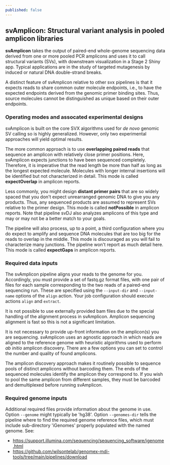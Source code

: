 ```yaml
---
published: false
---
```


## svAmplicon: Structural variant analysis in pooled amplicon libraries

**svAmplicon** takes the output of paired-end whole-genome
sequencing data derived from one or more pooled PCR amplicons
and uses it to call structural variants (SVs), with 
downstream visualization in a Stage 2 Shiny app.
Typical applications are in the study of targeted mutagenesis
by induced or natural DNA double-strand breaks.

A distinct feature of svAmplicon relative to other svx pipelines
is that it expects
reads to share common outer molecule endpoints, i.e., to have
the expected endpoints derived from the genomic primer binding sites.
Thus, source molecules cannot be distinguished as unique based
on their outer endpoints.

### Operating modes and assocated experimental designs

svAmplicon is built on the core SVX algorithms used for _de novo_ genomic
SV calling so is highly generalized. However, only two experimental
approaches will yield optimal results.

The more common approach is to use **overlapping paired reads** that
sequence an amplicon with relatively close primer positions.
Here, svAmplicon expects junctions to have been sequenced
completely. Therefore, it is imperative that the read length be more than 
half as long as the longest expected molecule. Molecules with longer
internal insertions will be identified but not characterized in detail.
This mode is called **expectOverlap** in amplicon reports.

Less commonly, you might design **distant primer pairs** that 
are so widely spaced that you don't expect unrearranged genomic
DNA to give you any products. Thus, any sequenced products are assumed
to represent SVs relative to the primer design.
This mode is called **notPossible** in amplicon reports.
Note that pipeline svDJ also analyzes amplicons of this type
and may or may not be a better match to your goals.

The pipeline will also process, up to a point, a third configuration
where you do expect to amplify and sequence DNA molecules that are 
too big for the reads to overlap in the middle. This mode is 
discouraged as you will fail to characterize many junctions. The
pipeline won't report as much detail here. 
This mode is called **expectGaps** in amplicon reports.

### Required data inputs

The svAmplicon pipeline aligns your reads to the genome for you.
Accordingly, you must provide a set of fastq.gz format files, 
with one pair of files for each sample corresponding to the two 
reads of a paired-end sequencing run. These are specified using 
the `--input-dir` and `--input-name` options of the `align` action.
Your job configuration should execute actions `align` and `extract`.

It is not possible to use externally provided bam files due to the special 
handling of the alignment process in svAmplicon. Amplicon sequencing
alignment is fast so this is not a significant limitation.

It is not necessary to provide up-front information on the amplicon(s)
you are sequencing. svAmplicon uses an agnostic approach in which
reads are aligned to the reference genome with heuristic algorithms 
used to perform _ab initio_ amplicon discovery. There are a few options you
can set to control the number and quality of found amplicons. 

The amplicon discovery approach makes it routinely possible to sequence
pools of distinct amplicons without barcoding them. The ends of the sequenced
molecules identify the amplicon they correspond to. 
If you wish to pool the same amplicon from different samples,
they must be barcoded and demultiplexed before running svAmplicon. 

### Required genome inputs

Additional required files provide information about the
genome in use. Option `--genome` might typically be 'hg38'.
Option `--genomes-dir` tells the pipeline where to find the
required genome reference files, which must include
sub-directory 'iGenomes' properly populated with the named
genome. See:

- <https://support.illumina.com/sequencing/sequencing_software/igenome.html>
- <https://github.com/wilsontelab/genomex-mdi-tools/tree/main/pipelines/download>
